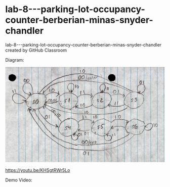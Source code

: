 # lab-8---parking-lot-occupancy-counter-berberian-minas-snyder-chandler
lab-8---parking-lot-occupancy-counter-berberian-minas-snyder-chandler created by GitHub Classroom

Diagram: 





![Diagram](Diagram.PNG)


https://youtu.be/KHSgtRWr5Lo

Demo Video: 

 [![<iframe width="560" height="315" src="https://www.youtube.com/embed/KHSgtRWr5Lo" frameborder="0" allow="accelerometer; autoplay; clipboard-write; encrypted-media; gyroscope; picture-in-picture" allowfullscreen></iframe>](https://img.youtube.com/vi/KHSgtRWr5Lo/0.jpg)](https://www.youtube.com/watch?v=KHSgtRWr5Lo)
